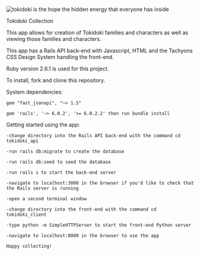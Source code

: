 ![tokidoki is the hope the hidden energy that everyone has inside](https://user-images.githubusercontent.com/51828035/143304545-62b7dee1-5a58-4c80-a29f-40dce97e9869.jpg)


Tokidoki Collection

This app allows for creation of Tokidoki families and characters as well as viewing those families and characters.

This app has a Rails API back-end with Javascript, HTML and the Tachyons CSS Design System handling the front-end.

Ruby version 2.6.1 is used for this project.

To install, fork and clone this repository.

System dependencies:
    
    gem "fast_jsonapi", "~> 1.5"
    
    gem 'rails', '~> 6.0.2', '>= 6.0.2.2' then run bundle install

Getting started using the app:

    -change directory into the Rails API back-end with the command cd tokidoki_api

    -run rails db:migrate to create the database

    -run rails db:seed to seed the database

    -run rails s to start the back-end server

    -navigate to localhost:3000 in the browser if you'd like to check that the Rails server is running

    -open a second terminal window

    -change directory into the front-end with the command cd tokidoki_client
    
    -type python -m SimpleHTTPServer to start the front-end Python server

    -navigate to localhost:8000 in the browser to use the app

    Happy collecting!
